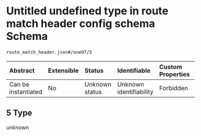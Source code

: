 # Untitled undefined type in route match header config schema Schema

```txt
route_match_header.json#/oneOf/5
```



| Abstract            | Extensible | Status         | Identifiable            | Custom Properties | Additional Properties | Access Restrictions | Defined In                                                                           |
| :------------------ | :--------- | :------------- | :---------------------- | :---------------- | :-------------------- | :------------------ | :----------------------------------------------------------------------------------- |
| Can be instantiated | No         | Unknown status | Unknown identifiability | Forbidden         | Allowed               | none                | [route\_match\_header.json\*](../out/route_match_header.json "open original schema") |

## 5 Type

unknown
